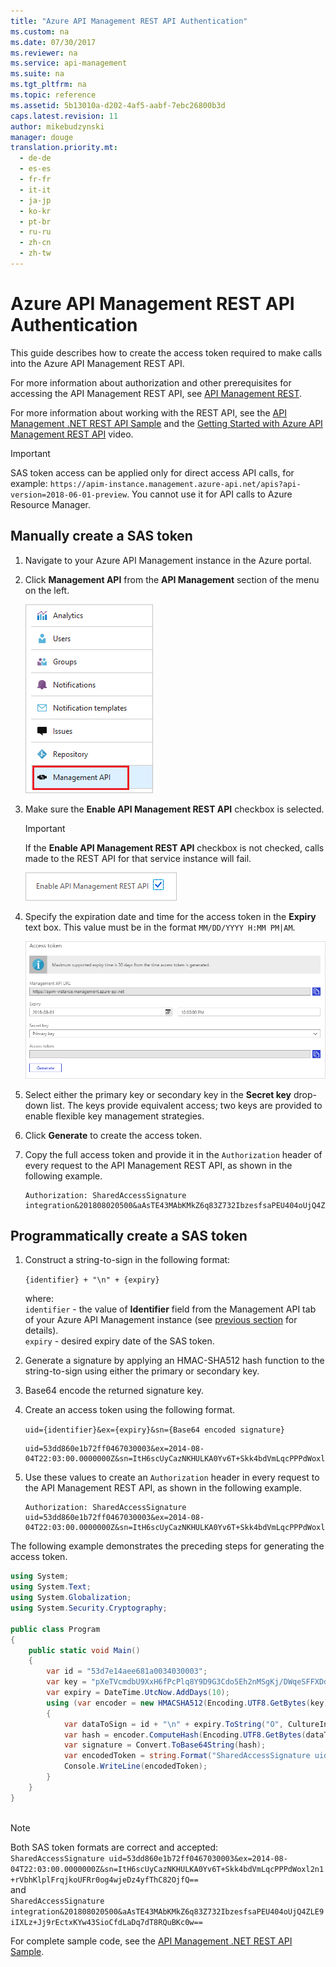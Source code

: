 ```yaml
---
title: "Azure API Management REST API Authentication"
ms.custom: na
ms.date: 07/30/2017
ms.reviewer: na
ms.service: api-management
ms.suite: na
ms.tgt_pltfrm: na
ms.topic: reference
ms.assetid: 5b13010a-d202-4af5-aabf-7ebc26800b3d
caps.latest.revision: 11
author: mikebudzynski
manager: douge
translation.priority.mt: 
  - de-de
  - es-es
  - fr-fr
  - it-it
  - ja-jp
  - ko-kr
  - pt-br
  - ru-ru
  - zh-cn
  - zh-tw
---
```

# Azure API Management REST API Authentication

This guide describes how to create the access token required to make calls into the Azure API Management REST API. 
  
For more information about authorization and other prerequisites for accessing the API Management REST API, see [API Management REST](../ApiManagementREST/API-Management-REST.md).  

For more information about working with the REST API, see the [API Management .NET REST API Sample](https://github.com/Azure/api-management-samples/tree/master/restApiDemo) and the [Getting Started with Azure API Management REST API](https://azure.microsoft.com/documentation/videos/getting-started-with-azure-api-management-rest-api/) video.  

> [!IMPORTANT]
> SAS token access can be applied only for direct access API calls, for example: `https://apim-instance.management.azure-api.net/apis?api-version=2018-06-01-preview`. You cannot use it for API calls to Azure Resource Manager.
  
##  <a name="ManuallyCreateToken"></a> Manually create a SAS token  
  
1.  Navigate to your Azure API Management instance in the Azure portal.  
2.  Click **Management API** from the **API Management** section of the menu on the left. 

    ![API Management menu](../ApiManagementREST/media/apim-management-api-enable-menu.png)

3. Make sure the **Enable API Management REST API** checkbox is selected.  
  
    > [!IMPORTANT]
    >  If the **Enable API Management REST API** checkbox is not checked, calls made to the REST API for that service instance will fail.  
  
     ![API Management enabled](../ApiManagementREST/media/apim-management-api-enable-checkbox.png)
  
4.  Specify the expiration date and time for the access token in the **Expiry** text box. This value must be in the format `MM/DD/YYYY H:MM PM|AM`.  
  
     ![API Management Access Token](../ApiManagementREST/media/APIManagementAccessToken.png)  
  
5.  Select either the primary key or secondary key in the **Secret key** drop-down list. The keys provide equivalent access; two keys are provided to enable flexible key management strategies.  
  
6.  Click **Generate** to create the access token.  
  
7.  Copy the full access token and provide it in the `Authorization` header of every request to the API Management REST API, as shown in the following example.  
  
    ```  
    Authorization: SharedAccessSignature integration&201808020500&aAsTE43MAbKMkZ6q83Z732IbzesfsaPEU404oUjQ4ZLE9iIXLz+Jj9rEctxKYw43SioCfdLaDq7dT8RQuBKc0w==
    ```  
  
##  <a name="ProgrammaticallyCreateToken"></a> Programmatically create a SAS token  
  
1.  Construct a string-to-sign in the following format: 
  
     `{identifier} + "\n" + {expiry}`  

    where:  
    `identifier` - the value of **Identifier** field from the Management API tab of your Azure API Management instance (see [previous section](#ManuallyCreateToken) for details).  
    `expiry` - desired expiry date of the SAS token.
  
2.  Generate a signature by applying an HMAC-SHA512 hash function to the string-to-sign using either the primary or secondary key.  
  
3.  Base64 encode the returned signature key.  
  
4.  Create an access token using the following format.  
  
     `uid={identifier}&ex={expiry}&sn={Base64 encoded signature}`  
  
    ```  
    uid=53dd860e1b72ff0467030003&ex=2014-08-04T22:03:00.0000000Z&sn=ItH6scUyCazNKHULKA0Yv6T+Skk4bdVmLqcPPPdWoxl2n1+rVbhKlplFrqjkoUFRr0og4wjeDz4yfThC82OjfQ==  
    ```  
  
5.  Use these values to create an `Authorization` header in every request to the API Management REST API, as shown in the following example.  
  
    ```  
    Authorization: SharedAccessSignature uid=53dd860e1b72ff0467030003&ex=2014-08-04T22:03:00.0000000Z&sn=ItH6scUyCazNKHULKA0Yv6T+Skk4bdVmLqcPPPdWoxl2n1+rVbhKlplFrqjkoUFRr0og4wjeDz4yfThC82OjfQ==
    ```  
  
 The following example demonstrates the preceding steps for generating the access token.  
  
```c#  
using System;   
using System.Text;   
using System.Globalization;   
using System.Security.Cryptography;   
  
public class Program   
{   
    public static void Main()   
    {   
        var id = "53d7e14aee681a0034030003";   
        var key = "pXeTVcmdbU9XxH6fPcPlq8Y9D9G3Cdo5Eh2nMSgKj/DWqeSFFXDdmpz5Trv+L2hQNM+nGa704Rf8Z22W9O1jdQ==";   
        var expiry = DateTime.UtcNow.AddDays(10);   
        using (var encoder = new HMACSHA512(Encoding.UTF8.GetBytes(key)))   
        {   
            var dataToSign = id + "\n" + expiry.ToString("O", CultureInfo.InvariantCulture);   
            var hash = encoder.ComputeHash(Encoding.UTF8.GetBytes(dataToSign));   
            var signature = Convert.ToBase64String(hash);   
            var encodedToken = string.Format("SharedAccessSignature uid={0}&ex={1:o}&sn={2}", id, expiry, signature);   
            Console.WriteLine(encodedToken);   
        }   
    }   
}  
  
```  

> [!NOTE]
> Both SAS token formats are correct and accepted:  
> `SharedAccessSignature uid=53dd860e1b72ff0467030003&ex=2014-08-04T22:03:00.0000000Z&sn=ItH6scUyCazNKHULKA0Yv6T+Skk4bdVmLqcPPPdWoxl2n1+rVbhKlplFrqjkoUFRr0og4wjeDz4yfThC82OjfQ==`  
> and  
> `SharedAccessSignature integration&201808020500&aAsTE43MAbKMkZ6q83Z732IbzesfsaPEU404oUjQ4ZLE9iIXLz+Jj9rEctxKYw43SioCfdLaDq7dT8RQuBKc0w==`  
  
 For complete sample code, see the [API Management .NET REST API Sample](https://github.com/Azure/api-management-samples/tree/master/restApiDemo).  
